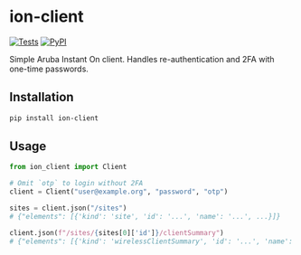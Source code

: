 # ion-client
[![Tests](https://img.shields.io/github/actions/workflow/status/maxmouchet/ion-client/tests.yml?logo=github)](https://github.com/maxmouchet/ion-client/actions/workflows/tests.yml)
[![PyPI](https://img.shields.io/pypi/v/ion-client?logo=pypi&logoColor=white)](https://pypi.org/project/ion-client/)

Simple Aruba Instant On client. Handles re-authentication and 2FA with one-time passwords.

## Installation

```bash
pip install ion-client
```

## Usage

```python
from ion_client import Client

# Omit `otp` to login without 2FA
client = Client("user@example.org", "password", "otp")

sites = client.json("/sites")
# {"elements": [{'kind': 'site', 'id': '...', 'name': '...', ...}]}

client.json(f"/sites/{sites[0]['id']}/clientSummary")
# {"elements": [{'kind': 'wirelessClientSummary', 'id': '...', 'name': '...', ...}]}
```
